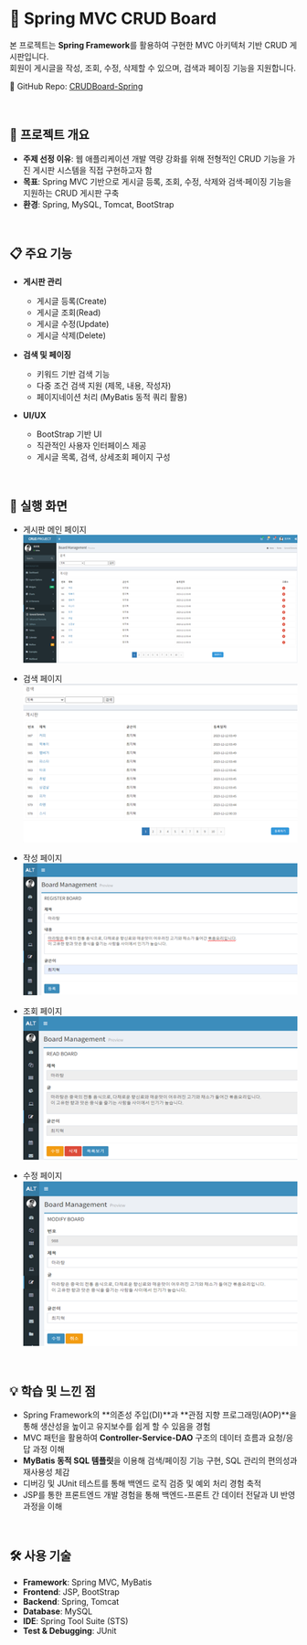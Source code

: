 # 📑 Spring MVC CRUD Board

본 프로젝트는 **Spring Framework**를 활용하여 구현한 MVC 아키텍처 기반 CRUD 게시판입니다.  
회원이 게시글을 작성, 조회, 수정, 삭제할 수 있으며, 검색과 페이징 기능을 지원합니다.

📂 GitHub Repo: [CRUDBoard-Spring](https://github.com/choiji12/CRUDBoard-Spring)

<br>

## 📖 프로젝트 개요
- **주제 선정 이유**: 웹 애플리케이션 개발 역량 강화를 위해 전형적인 CRUD 기능을 가진 게시판 시스템을 직접 구현하고자 함  
- **목표**: Spring MVC 기반으로 게시글 등록, 조회, 수정, 삭제와 검색·페이징 기능을 지원하는 CRUD 게시판 구축  
- **환경**: Spring, MySQL, Tomcat, BootStrap


<br>

## 📋 주요 기능
- **게시판 관리**
  - 게시글 등록(Create)
  - 게시글 조회(Read)
  - 게시글 수정(Update)
  - 게시글 삭제(Delete)

- **검색 및 페이징**
  - 키워드 기반 검색 기능
  - 다중 조건 검색 지원 (제목, 내용, 작성자)
  - 페이지네이션 처리 (MyBatis 동적 쿼리 활용)

- **UI/UX**
  - BootStrap 기반 UI
  - 직관적인 사용자 인터페이스 제공
  - 게시글 목록, 검색, 상세조회 페이지 구성

<br>

## 📸 실행 화면
- 게시판 메인 페이지  
![게시판 메인](./images/main.png)

- 검색 페이지  
![검색](./images/search.png)

- 작성 페이지  
![작성](./images/write.png)

- 조회 페이지  
![조회](./images/read.png)

- 수정 페이지  
![수정](./images/update.png)

<br>

## 💡 학습 및 느낀 점
- Spring Framework의 **의존성 주입(DI)**과 **관점 지향 프로그래밍(AOP)**을 통해 생산성을 높이고 유지보수를 쉽게 할 수 있음을 경험  
- MVC 패턴을 활용하여 **Controller-Service-DAO** 구조의 데이터 흐름과 요청/응답 과정 이해  
- **MyBatis 동적 SQL 템플릿**을 이용해 검색/페이징 기능 구현, SQL 관리의 편의성과 재사용성 체감  
- 디버깅 및 JUnit 테스트를 통해 백엔드 로직 검증 및 예외 처리 경험 축적  
- JSP를 통한 프론트엔드 개발 경험을 통해 백엔드-프론트 간 데이터 전달과 UI 반영 과정을 이해  

<br>

## 🛠️ 사용 기술
- **Framework**: Spring MVC, MyBatis  
- **Frontend**: JSP, BootStrap  
- **Backend**: Spring, Tomcat  
- **Database**: MySQL  
- **IDE**: Spring Tool Suite (STS)  
- **Test & Debugging**: JUnit  

<br>
